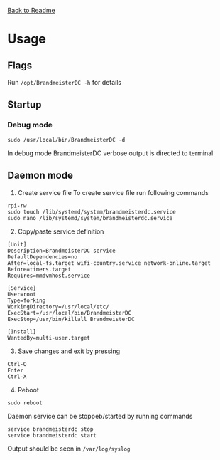 [Back to Readme](README.md "Back to Readme")

# Usage

## Flags
Run `/opt/BrandmeisterDC -h` for details

## Startup

### Debug mode
```
sudo /usr/local/bin/BrandmeisterDC -d
```
In debug mode BrandmeisterDC verbose output is directed to terminal

## Daemon mode
1. Create service file
To create service file run following commands
```
rpi-rw
sudo touch /lib/systemd/system/brandmeisterdc.service
sudo nano /lib/systemd/system/brandmeisterdc.service
```
2. Copy/paste service definition
```
[Unit]
Description=BrandmeisterDC service
DefaultDependencies=no
After=local-fs.target wifi-country.service network-online.target
Before=timers.target
Requires=mmdvmhost.service

[Service]
User=root
Type=forking
WorkingDirectory=/usr/local/etc/
ExecStart=/usr/local/bin/BrandmeisterDC
ExecStop=/usr/bin/killall BrandmeisterDC

[Install]
WantedBy=multi-user.target
```
3. Save changes and exit by pressing
```
Ctrl-O
Enter
Ctrl-X
```

4. Reboot
```
sudo reboot
```

Daemon service can be stoppeb/started by running commands
```
service brandmeisterdc stop
service brandmeisterdc start
```
Output should be seen in `/var/log/syslog`
